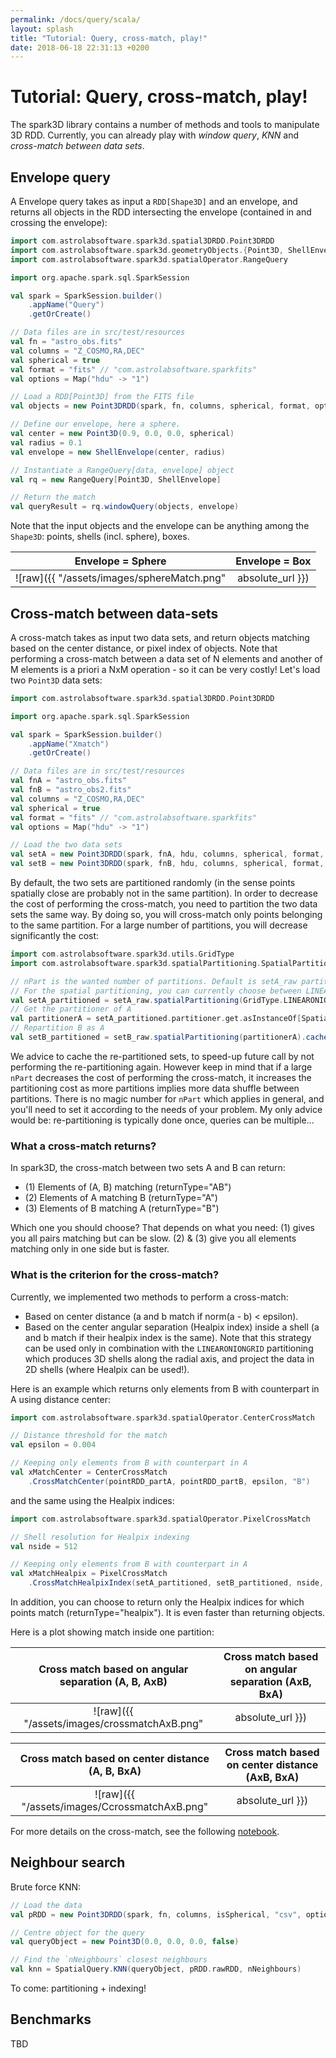 ```yaml
---
permalink: /docs/query/scala/
layout: splash
title: "Tutorial: Query, cross-match, play!"
date: 2018-06-18 22:31:13 +0200
---
```


# Tutorial: Query, cross-match, play!

The spark3D library contains a number of methods and tools to manipulate 3D RDD. Currently, you can already play with *window query*, *KNN* and *cross-match between data sets*.

## Envelope query

A Envelope query takes as input a `RDD[Shape3D]` and an envelope, and returns all objects in the RDD intersecting the envelope (contained in and crossing the envelope):

```scala
import com.astrolabsoftware.spark3d.spatial3DRDD.Point3DRDD
import com.astrolabsoftware.spark3d.geometryObjects.{Point3D, ShellEnvelope}
import com.astrolabsoftware.spark3d.spatialOperator.RangeQuery

import org.apache.spark.sql.SparkSession

val spark = SparkSession.builder()
    .appName("Query")
    .getOrCreate()

// Data files are in src/test/resources
val fn = "astro_obs.fits"
val columns = "Z_COSMO,RA,DEC"
val spherical = true
val format = "fits" // "com.astrolabsoftware.sparkfits"
val options = Map("hdu" -> "1")

// Load a RDD[Point3D] from the FITS file
val objects = new Point3DRDD(spark, fn, columns, spherical, format, options)

// Define our envelope, here a sphere.
val center = new Point3D(0.9, 0.0, 0.0, spherical)
val radius = 0.1
val envelope = new ShellEnvelope(center, radius)

// Instantiate a RangeQuery[data, envelope] object
val rq = new RangeQuery[Point3D, ShellEnvelope]

// Return the match
val queryResult = rq.windowQuery(objects, envelope)
```

Note that the input objects and the envelope can be anything among the `Shape3D`: points, shells (incl. sphere), boxes.

Envelope = Sphere |Envelope = Box
:-------------------------:|:-------------------------:
![raw]({{ "/assets/images/sphereMatch.png" | absolute_url }})| ![raw]({{ "/assets/images/BoxMatch.png" | absolute_url }})

## Cross-match between data-sets

A cross-match takes as input two data sets, and return objects matching based on the center distance, or pixel index of objects. Note that performing a cross-match between a data set of N elements and another of M elements is a priori a NxM operation - so it can be very costly! Let's load two `Point3D` data sets:

```scala
import com.astrolabsoftware.spark3d.spatial3DRDD.Point3DRDD

import org.apache.spark.sql.SparkSession

val spark = SparkSession.builder()
	.appName("Xmatch")
	.getOrCreate()

// Data files are in src/test/resources
val fnA = "astro_obs.fits"
val fnB = "astro_obs2.fits"
val columns = "Z_COSMO,RA,DEC"
val spherical = true
val format = "fits" // "com.astrolabsoftware.sparkfits"
val options = Map("hdu" -> "1")

// Load the two data sets
val setA = new Point3DRDD(spark, fnA, hdu, columns, spherical, format, options)
val setB = new Point3DRDD(spark, fnB, hdu, columns, spherical, format, options)
```

By default, the two sets are partitioned randomly (in the sense points spatially close are probably not in the same partition).
In order to decrease the cost of performing the cross-match, you need to partition the two data sets the same way. By doing so, you will cross-match only points belonging to the same partition. For a large number of partitions, you will decrease significantly the cost:

```scala
import com.astrolabsoftware.spark3d.utils.GridType
import com.astrolabsoftware.spark3d.spatialPartitioning.SpatialPartitioner

// nPart is the wanted number of partitions. Default is setA_raw partition number.
// For the spatial partitioning, you can currently choose between LINEARONIONGRID, or OCTREE.
val setA_partitioned = setA_raw.spatialPartitioning(GridType.LINEARONIONGRID, nPart).cache()
// Get the partitioner of A
val partitionerA = setA_partitioned.partitioner.get.asInstanceOf[SpatialPartitioner]
// Repartition B as A
val setB_partitioned = setB_raw.spatialPartitioning(partitionerA).cache()
```

We advice to cache the re-partitioned sets, to speed-up future call by not performing the re-partitioning again.
However keep in mind that if a large `nPart` decreases the cost of performing the cross-match, it increases the partitioning cost as more partitions implies more data shuffle between partitions. There is no magic number for `nPart` which applies in general, and you'll need to set it according to the needs of your problem. My only advice would be: re-partitioning is typically done once, queries can be multiple...

### What a cross-match returns?

In spark3D, the cross-match between two sets A and B can return:

* (1) Elements of (A, B) matching (returnType="AB")
* (2) Elements of A matching B (returnType="A")
* (3) Elements of B matching A (returnType="B")

Which one you should choose? That depends on what you need:
(1) gives you all pairs matching but can be slow.
(2) & (3) give you all elements matching only in one side but is faster.

### What is the criterion for the cross-match?

Currently, we implemented two methods to perform a cross-match:

* Based on center distance (a and b match if norm(a - b) < epsilon).
* Based on the center angular separation (Healpix index) inside a shell (a and b match if their healpix index is the same). Note that this strategy can be used only in combination with the `LINEARONIONGRID` partitioning which produces 3D shells along the radial axis, and project the data in 2D shells (where Healpix can be used!).

Here is an example which returns only elements from B with counterpart in A using distance center:

```scala
import com.astrolabsoftware.spark3d.spatialOperator.CenterCrossMatch

// Distance threshold for the match
val epsilon = 0.004

// Keeping only elements from B with counterpart in A
val xMatchCenter = CenterCrossMatch
	.CrossMatchCenter(pointRDD_partA, pointRDD_partB, epsilon, "B")
```

and the same using the Healpix indices:

```scala
import com.astrolabsoftware.spark3d.spatialOperator.PixelCrossMatch

// Shell resolution for Healpix indexing
val nside = 512

// Keeping only elements from B with counterpart in A
val xMatchHealpix = PixelCrossMatch
	.CrossMatchHealpixIndex(setA_partitioned, setB_partitioned, nside, "B")
```

In addition, you can choose to return only the Healpix indices for which points match (returnType="healpix"). It is even faster than returning objects.

Here is a plot showing match inside one partition:

Cross match based on angular separation (A, B, AxB)    |Cross match based on angular separation (AxB, BxA)   
:-------------------------:|:-------------------------:
![raw]({{ "/assets/images/crossmatchAxB.png" | absolute_url }})| ![raw]({{ "/assets/images/crossmatchAxBOnly.png" | absolute_url }})

Cross match based on center distance (A, B, BxA)    |Cross match based on center distance (AxB, BxA)   
:-------------------------:|:-------------------------:
![raw]({{ "/assets/images/CcrossmatchAxB.png" | absolute_url }}) | ![raw]({{ "/assets/images/CcrossmatchAxBOnly.png" | absolute_url }})

For more details on the cross-match, see the following [notebook](https://github.com/astrolabsoftware/spark3D/blob/master/examples/jupyter/CrossMatch.ipynb).

## Neighbour search

Brute force KNN:

```scala
// Load the data
val pRDD = new Point3DRDD(spark, fn, columns, isSpherical, "csv", options)

// Centre object for the query
val queryObject = new Point3D(0.0, 0.0, 0.0, false)

// Find the `nNeighbours` closest neighbours
val knn = SpatialQuery.KNN(queryObject, pRDD.rawRDD, nNeighbours)
```

To come: partitioning + indexing!

## Benchmarks

TBD
